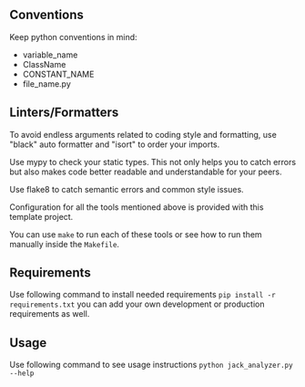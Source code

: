 ## Conventions

Keep python conventions in mind:
  - variable_name
  - ClassName
  - CONSTANT_NAME
  - file_name.py

## Linters/Formatters

To avoid endless arguments related to coding style and formatting,
use "black" auto formatter and "isort" to order your imports.

Use mypy to check your static types. This not only helps you to catch errors but also
makes code better readable and understandable for your peers.

Use flake8 to catch semantic errors and common style issues.

Configuration for all the tools mentioned above is provided with this template project.

You can use `make` to run each of these tools or
see how to run them manually inside the `Makefile`.

## Requirements

Use following command to install needed requirements `pip install -r requirements.txt`
you can add your own development or production requirements as well.

## Usage

Use following command to see usage instructions `python jack_analyzer.py --help`
